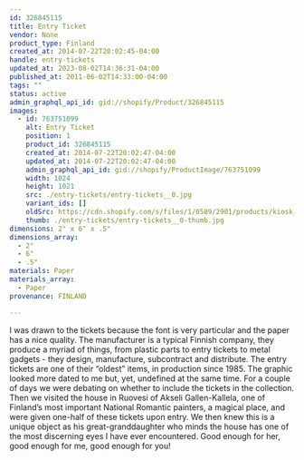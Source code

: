 ```yaml
---
id: 326845115
title: Entry Ticket
vendor: None
product_type: Finland
created_at: 2014-07-22T20:02:45-04:00
handle: entry-tickets
updated_at: 2023-08-02T14:36:31-04:00
published_at: 2011-06-02T14:33:00-04:00
tags: ""
status: active
admin_graphql_api_id: gid://shopify/Product/326845115
images:
  - id: 763751099
    alt: Entry Ticket
    position: 1
    product_id: 326845115
    created_at: 2014-07-22T20:02:47-04:00
    updated_at: 2014-07-22T20:02:47-04:00
    admin_graphql_api_id: gid://shopify/ProductImage/763751099
    width: 1024
    height: 1021
    src: ./entry-tickets/entry-tickets__0.jpg
    variant_ids: []
    oldSrc: https://cdn.shopify.com/s/files/1/0589/2901/products/kiosk_fi_entrytickets.jpeg?v=1406073767
    thumb: ./entry-tickets/entry-tickets__0-thumb.jpg
dimensions: 2" x 6" x .5"
dimensions_array:
  - 2"
  - 6"
  - .5"
materials: Paper
materials_array:
  - Paper
provenance: FINLAND

---
```


I was drawn to the tickets because the font is very particular and the paper has a nice quality. The manufacturer is a typical Finnish company, they produce a myriad of things, from plastic parts to entry tickets to metal gadgets - they design, manufacture, subcontract and distribute. The entry tickets are one of their “oldest” items, in production since 1985. The graphic looked more dated to me but, yet, undefined at the same time. For a couple of days we were debating on whether to include the tickets in the collection. Then we visited the house in Ruovesi of Akseli Gallen-Kallela, one of Finland’s most important National Romantic painters, a magical place, and were given one-half of these tickets upon entry. We then knew this is a unique object as his great-granddaughter who minds the house has one of the most discerning eyes I have ever encountered. Good enough for her, good enough for me, good enough for you!
